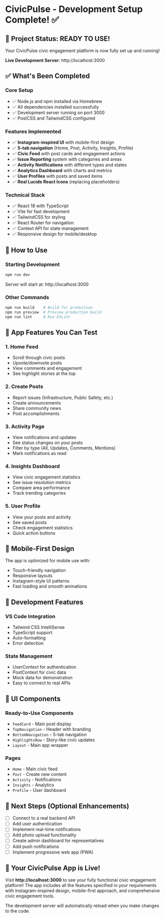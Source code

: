 # CivicPulse - Development Setup Complete! ✅

## 🎉 Project Status: READY TO USE!

Your CivicPulse civic engagement platform is now fully set up and running! 

**Live Development Server**: http://localhost:3000

## ✅ What's Been Completed

### **Core Setup**
- ✅ Node.js and npm installed via Homebrew
- ✅ All dependencies installed successfully
- ✅ Development server running on port 3000
- ✅ PostCSS and TailwindCSS configured

### **Features Implemented**
- ✅ **Instagram-inspired UI** with mobile-first design
- ✅ **5-tab navigation** (Home, Post, Activity, Insights, Profile)
- ✅ **Civic Feed** with post cards and engagement actions
- ✅ **Issue Reporting** system with categories and areas
- ✅ **Activity Notifications** with different types and states
- ✅ **Analytics Dashboard** with charts and metrics
- ✅ **User Profiles** with posts and saved items
- ✅ **Real Lucide React Icons** (replacing placeholders)

### **Technical Stack**
- ✅ React 18 with TypeScript
- ✅ Vite for fast development
- ✅ TailwindCSS for styling
- ✅ React Router for navigation
- ✅ Context API for state management
- ✅ Responsive design for mobile/desktop

## 🚀 How to Use

### **Starting Development**
```bash
npm run dev
```
Server will start at: http://localhost:3000

### **Other Commands**
```bash
npm run build    # Build for production
npm run preview  # Preview production build
npm run lint     # Run ESLint
```

## 🎯 App Features You Can Test

### **1. Home Feed**
- Scroll through civic posts
- Upvote/downvote posts
- View comments and engagement
- See highlight stories at the top

### **2. Create Posts**
- Report issues (Infrastructure, Public Safety, etc.)
- Create announcements
- Share community news
- Post accomplishments

### **3. Activity Page**
- View notifications and updates
- See status changes on your posts
- Filter by type (All, Updates, Comments, Mentions)
- Mark notifications as read

### **4. Insights Dashboard**
- View civic engagement statistics
- See issue resolution metrics
- Compare area performance
- Track trending categories

### **5. User Profile**
- View your posts and activity
- See saved posts
- Check engagement statistics
- Quick action buttons

## 📱 Mobile-First Design

The app is optimized for mobile use with:
- Touch-friendly navigation
- Responsive layouts
- Instagram-style UI patterns
- Fast loading and smooth animations

## 🔧 Development Features

### **VS Code Integration**
- Tailwind CSS IntelliSense
- TypeScript support
- Auto-formatting
- Error detection

### **State Management**
- UserContext for authentication
- PostContext for civic data
- Mock data for demonstration
- Easy to connect to real APIs

## 🎨 UI Components

### **Ready-to-Use Components**
- `FeedCard` - Main post display
- `TopNavigation` - Header with branding
- `BottomNavigation` - 5-tab navigation
- `HighlightsRow` - Story-like civic updates
- `Layout` - Main app wrapper

### **Pages**
- `Home` - Main civic feed
- `Post` - Create new content
- `Activity` - Notifications
- `Insights` - Analytics
- `Profile` - User dashboard

## 🌟 Next Steps (Optional Enhancements)

- [ ] Connect to a real backend API
- [ ] Add user authentication
- [ ] Implement real-time notifications
- [ ] Add photo upload functionality
- [ ] Create admin dashboard for representatives
- [ ] Add push notifications
- [ ] Implement progressive web app (PWA)

## 🎯 Your CivicPulse App is Live!

Visit **http://localhost:3000** to see your fully functional civic engagement platform! The app includes all the features specified in your requirements with Instagram-inspired design, mobile-first approach, and comprehensive civic engagement tools.

The development server will automatically reload when you make changes to the code.
